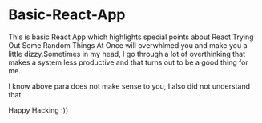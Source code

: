 # Basic-React-App
This is basic React App which highlights special points about React
Trying Out Some Random Things At Once will overwhlmed you and make you a little dizzy.Sometimes in my head, I go through a lot of overthinking that makes a system less productive and that turns out to be a good thing for me.


I know above para does not make sense to you, I also did not understand that.

Happy Hacking :))
